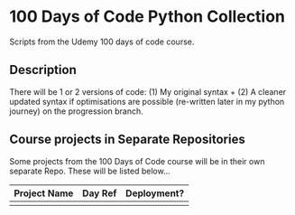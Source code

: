 # 100 Days of Code Python Collection
Scripts from the Udemy 100 days of code course. 

## Description
There will be 1 or 2 versions of code: (1) My original syntax + (2) A cleaner updated syntax if optimisations are possible (re-written later in my python journey) on the progression branch.

## Course projects in Separate Repositories
Some projects from the 100 Days of Code course will be in their own separate Repo. These will be listed below...

| Project Name | Day Ref | Deployment? |
|:---:|:---:|:---:|
|   |   |   |


